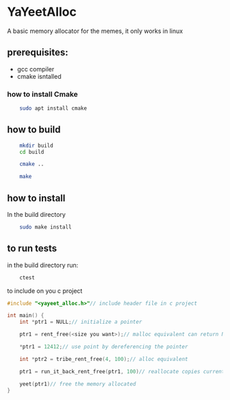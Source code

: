 # YaYeetAlloc

A basic memory allocator for the memes, it only works in linux

## prerequisites:
- gcc compiler
- cmake isntalled


### how to install Cmake
``` bash
    sudo apt install cmake
```

## how to build

``` bash
    mkdir build
    cd build

    cmake ..

    make
```

## how to install

In the build directory
```bash
    sudo make install
```

## to run tests

in the build directory run:
``` bash
    ctest
```

to include on you c project

``` c
#include "<yayeet_alloc.h>"// include header file in c project

int main() {
    int *ptr1 = NULL;// initialize a pointer

    ptr1 = rent_free(<size you want>);// malloc equivalent can return NULL if allocator failed

    *ptr1 = 12412;// use point by dereferencing the pointer

    int *ptr2 = tribe_rent_free(4, 100);// alloc equivalent

    ptr1 = run_it_back_rent_free(ptr1, 100)// reallocate copies current pointer and paste's data then free's' pointer and returns new block

    yeet(ptr1)// free the memory allocated
}

```
